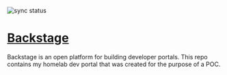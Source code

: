 ![sync status](https://argocd.kyledev.co/api/badge?name=backstage&revision=true)

# [Backstage](https://backstage.io)

Backstage is an open platform for building developer portals. This repo contains my homelab dev portal that was created for the purpose of a POC.
